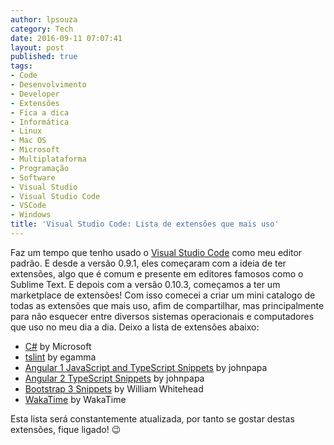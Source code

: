 ```yaml
---
author: lpsouza
category: Tech
date: 2016-09-11 07:07:41
layout: post
published: true
tags:
- Code
- Desenvolvimento
- Developer
- Extensões
- Fica a dica
- Informática
- Linux
- Mac OS
- Microsoft
- Multiplataforma
- Programação
- Software
- Visual Studio
- Visual Studio Code
- VSCode
- Windows
title: 'Visual Studio Code: Lista de extensões que mais uso'
---
```


Faz um tempo que tenho usado o <a href="https://code.visualstudio.com" target="_blank">Visual Studio Code</a> como meu editor padrão. E desde a versão 0.9.1, eles começaram com a ideia de ter extensões, algo que é comum e presente em editores famosos como o Sublime Text. E depois com a versão 0.10.3, começamos a ter um marketplace de extensões! Com isso comecei a criar um mini catalogo de todas as extensões que mais uso, afim de compartilhar, mas principalmente para não esquecer entre diversos sistemas operacionais e computadores que uso no meu dia a dia. Deixo a lista de extensões abaixo:

* <a href="https://marketplace.visualstudio.com/items?itemName=ms-vscode.csharp" target="_blank">C#</a> by Microsoft
* <a href="https://marketplace.visualstudio.com/items?itemName=eg2.tslint" target="_blank">tslint</a> by egamma
* <a href="https://marketplace.visualstudio.com/items?itemName=johnpapa.Angular1" target="_blank">Angular 1 JavaScript and TypeScript Snippets</a> by johnpapa
* <a href="https://marketplace.visualstudio.com/items?itemName=johnpapa.Angular2" target="_blank">Angular 2 TypeScript Snippets</a> by johnpapa
* <a href="https://marketplace.visualstudio.com/items?itemName=wcwhitehead.bootstrap-3-snippets" target="_blank">Bootstrap 3 Snippets</a> by William Whitehead
* <a href="https://marketplace.visualstudio.com/items?itemName=WakaTime.vscode-wakatime" target="_blank">WakaTime</a> by WakaTime

Esta lista será constantemente atualizada, por tanto se gostar destas extensões, fique ligado! 😉